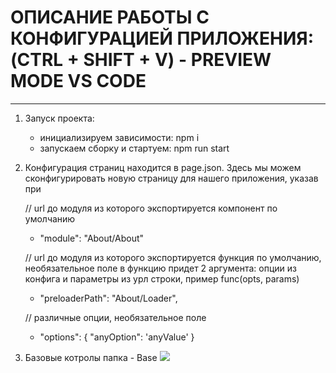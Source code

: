 # ОПИСАНИЕ РАБОТЫ С КОНФИГУРАЦИЕЙ ПРИЛОЖЕНИЯ: (CTRL + SHIFT + V) - PREVIEW MODE VS CODE

---

1. Запуск проекта:
   - инициализируем зависимости: npm i
   - запускаем сборку и стартуем: npm run start
2. Конфигурация страниц находится в page.json. Здесь мы можем сконфигурировать новую страницу для нашего приложения, указав при

   // url до модуля из которого экспортируется компонент по умолчанию

   - "module": "About/About"

   // url до модуля из которого экспортируется функция по умолчанию, необязательное поле
   в функцию придет 2 аргумента: опции из конфига и параметры из урл строки, пример func(opts, params)

   - "preloaderPath": "About/Loader",

   // различные опции, необязательное поле

   - "options": {
     "anyOption": 'anyValue'
     }

3. Базовые котролы папкa - Base
    <img src="https://github.com/psremnev/express_react_ts_project/blob/main/demo-image/button.png"/>
